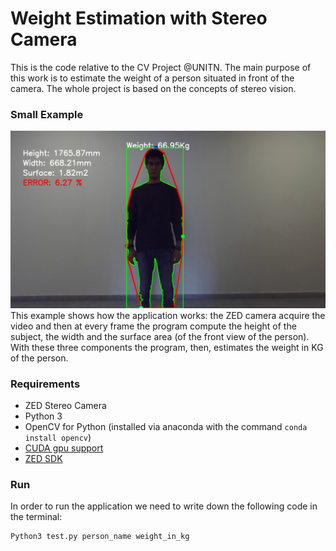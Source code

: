 # Weight Estimation with Stereo Camera
This is the code relative to the CV Project @UNITN.
The main purpose of this work is to estimate the weight of a person situated in front of the camera.
The whole project is based on the concepts of stereo vision.

### Small Example
![simple frame](screen.png)
This example shows how the application works:
the ZED camera acquire the video and then at every frame the program compute the height of the subject, the width and the surface area (of the front view of the person). With these three components the program, then, estimates the weight in KG of the person.

### Requirements
* ZED Stereo Camera
* Python 3
* OpenCV for Python (installed via anaconda with the command `conda install opencv`)
* [CUDA gpu support](https://developer.nvidia.com/cuda-downloads)
* [ZED SDK](https://www.stereolabs.com/developers/)


### Run
In order to run the application we need to write down the following code in the terminal:

```
Python3 test.py person_name weight_in_kg
```
